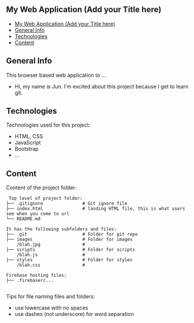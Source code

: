## My Web Application (Add your Title here)

- [My Web Application (Add your Title here)](#my-web-application-add-your-title-here)
- [General Info](#general-info)
- [Technologies](#technologies)
- [Content](#content)

## General Info

This browser based web application to ...

- Hi, my name is Jun. I'm excited about this project because I get to learn git.

## Technologies

Technologies used for this project:

- HTML, CSS
- JavaScript
- Bootstrap
- ...

## Content

Content of the project folder:

```
 Top level of project folder:
├── .gitignore               # Git ignore file
├── index.html               # landing HTML file, this is what users see when you come to url
└── README.md

It has the following subfolders and files:
├── .git                     # Folder for git repo
├── images                   # Folder for images
    /blah.jpg                #
├── scripts                  # Folder for scripts
    /blah.js                 #
├── styles                   # Folder for styles
    /blah.css                #

Firebase hosting files:
├── .firebaserc...


```

Tips for file naming files and folders:

- use lowercase with no spaces
- use dashes (not underscore) for word separation
